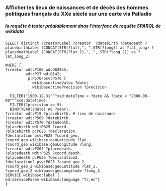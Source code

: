 ### Afficher les lieux de naissances et de décès des hommes politiques français du XXe siècle sur une carte via Palladio

##### la requête à tester préalablement dnas l'interface de requête SPARQL de wikidata

````sparql
SELECT distinct ?creatorLabel ?creator  ?datebirth ?datedeath ?placebirthLabel (CONCAT(STR(?lat),", ",STR(?long)) as ?lat_long) ?placedeathLabel (CONCAT(STR(?lat_2),", ", STR(?long_2)) as ?lat_long_2)

WHERE {
?creator wdt:P106 wd:Q82955;
         wdt:P27 wd:Q142;
          p:P570/psv:P570 [
            wikibase:timeValue ?date;
            wikibase:timePrecision ?precision
          ].
  FILTER("1900-12-31"^^xsd:dateTime < ?date && ?date < "2000-00-00"^^xsd:dateTime).
  FILTER(?precision >= 9).
  BIND(YEAR(?date) AS ?year).
?creator wdt:P19 ?placebirth. # lieu de naissance 
?creator wdt:P569 ?datebirth.
?creator wdt:P570 ?datedeath. 
?placebirth wdt:P625 ?coord.
?placebirth p:P625 ?declaration.
?declaration psv:P625 ?coord_geo.
?coord_geo wikibase:geoLatitude ?lat.
?coord_geo wikibase:geoLongitude ?long.
?creator wdt:P20? ?placedeath. 
?placedeath wdt:P625 ?coord_death.
?placedeath p:P625 ?declaration2.
?declaration2 psv:P625 ?coord_geo_2.
?coord_geo_2 wikibase:geoLatitude ?lat_2.
?coord_geo_2 wikibase:geoLongitude ?long_2.
SERVICE wikibase:label { 
bd:serviceParam wikibase:language "fr,en"}
}
````

